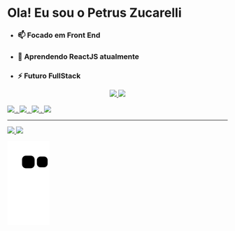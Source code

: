 # Ola! Eu sou o Petrus Zucarelli
- <h3> 📫 Focado em Front End</h3>
- <h3> 🌱 Aprendendo ReactJS atualmente</h3>
- <h3> ⚡ Futuro FullStack</h3>

<div align="center">
  <a href="https://github.com/Piicareta">
  <img height="200em" src="https://github-readme-stats.vercel.app/api?username=Piicareta&show_icons=true&theme=dark&include_all_commits=true&count_private=true"/>
  <img height="200em" src="https://github-readme-stats.vercel.app/api/top-langs/?username=Piicareta&layout=compact&langs_count=7&theme=dark"/>
</div><br>

<div style="display: inline_block">
<img src="https://cdn.jsdelivr.net/gh/devicons/devicon/icons/html5/html5-original.svg" width="50px"> .
<img src="https://cdn.jsdelivr.net/gh/devicons/devicon/icons/css3/css3-original.svg" width="50px"> .
<img src="https://cdn.jsdelivr.net/gh/devicons/devicon/icons/javascript/javascript-original.svg" width="50px"> .
<img src="https://cdn.jsdelivr.net/gh/devicons/devicon/icons/react/react-original.svg" width="50px">
</div>
<hr>
<a href="https://www.linkedin.com/in/piicareta/" target="_blank">
<img src="https://img.shields.io/badge/LinkedIn-0077B5?style=for-the-badge&logo=linkedin&logoColor=white">
</a>
<a href="#" target="_blank"><img src="https://img.shields.io/badge/-Portf%C3%B3lio-brown?style=for-the-badge&logo=true" target="_blank"></a>


![Snake animation](https://github.com/rafaballerini/rafaballerini/blob/output/github-contribution-grid-snake.svg)
